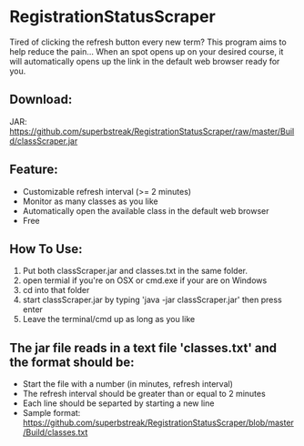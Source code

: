 # RegistrationStatusScraper
Tired of clicking the refresh button every new term? This program aims to help reduce the pain...
When an spot opens up on your desired course, it will automatically opens up the link in the default web browser ready for you.

Download: <br />
--
JAR: https://github.com/superbstreak/RegistrationStatusScraper/raw/master/Build/classScraper.jar

Feature:
--
- Customizable refresh interval (>= 2 minutes)
- Monitor as many classes as you like
- Automatically open the available class in the default web browser
- Free

How To Use:<br />
--
1. Put both classScraper.jar and classes.txt in the same folder.<br />
2. open termial if you're on OSX or cmd.exe if your are on Windows<br />
3. cd into that folder<br />
4. start classScraper.jar by typing 'java -jar classScraper.jar' then press enter<br />
5. Leave the terminal/cmd up as long as you like<br />


The jar file reads in a text file 'classes.txt' and the format should be:
--
- Start the file with a number (in minutes, refresh interval)
- The refresh interval should be greater than or equal to 2 minutes
- Each line should be separted by starting a new line
- Sample format: https://github.com/superbstreak/RegistrationStatusScraper/blob/master/Build/classes.txt

